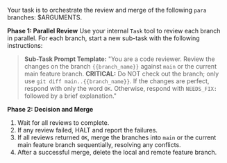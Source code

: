 Your task is to orchestrate the review and merge of the following `para` branches: $ARGUMENTS.

**Phase 1: Parallel Review**
Use your internal `Task` tool to review each branch in parallel. For each branch, start a new sub-task with the following instructions:
> **Sub-Task Prompt Template:**
> "You are a code reviewer. Review the changes on the branch `{{branch_name}}` against `main` or the current main feature branch. **CRITICAL:** Do NOT check out the branch; only use `git diff main..{{branch_name}}`. If the changes are perfect, respond with only the word `OK`. Otherwise, respond with `NEEDS_FIX:` followed by a brief explanation."

**Phase 2: Decision and Merge**
1.  Wait for all reviews to complete.
2.  If any review failed, HALT and report the failures.
3.  If all reviews returned `OK`, merge the branches into `main` or the current main feature branch sequentially, resolving any conflicts.
4.  After a successful merge, delete the local and remote feature branch.